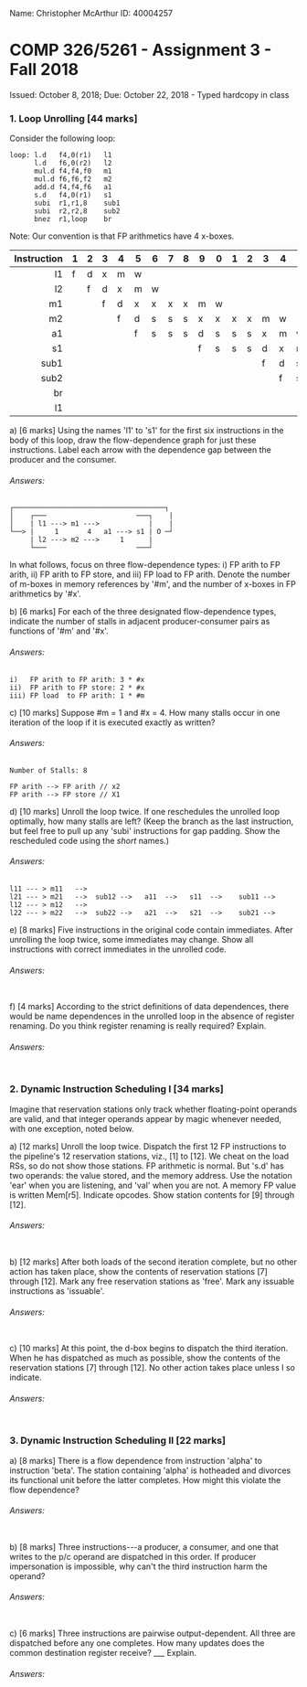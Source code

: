 Name: Christopher McArthur   ID: 40004257

# COMP 326/5261 - Assignment 3 - Fall 2018

Issued: October 8, 2018; Due: October 22, 2018 - Typed hardcopy in class

### 1. Loop Unrolling [44 marks]
Consider the following loop:
```
loop: l.d   f4,0(r1)   l1  
      l.d   f6,0(r2)   l2  
      mul.d f4,f4,f0   m1  
      mul.d f6,f6,f2   m2  
      add.d f4,f4,f6   a1  
      s.d   f4,0(r1)   s1  
      subi  r1,r1,8    sub1
      subi  r2,r2,8    sub2
      bnez  r1,loop    br
```
Note: Our convention is that FP arithmetics have 4 x-boxes.

Instruction | 1 | 2 | 3 | 4 | 5 | 6 | 7 | 8 | 9 | 0 | 1 | 2 | 3 | 4 | 5 | 6 | 7 |`8`| 9 | 0 | 1 | 2 | 3
-----------:|---|---|---|---|---|---|---|---|---|---|---|---|---|---|---|---|---|---|---|---|---|---|---
l1          | f | d | x | m | w |   |   |   |   |   |   |   |   |   |   |   |   |   |   |   |   |   |
l2          |   | f | d | x | m | w |   |   |   |   |   |   |   |   |   |   |   |   |   |   |   |   |
m1          |   |   | f | d | x | x | x | x | m | w |   |   |   |   |   |   |   |   |   |   |   |   |
m2          |   |   |   | f | d | s | s | s | x | x | x | x | m | w |   |   |   |   |   |   |   |   |
a1          |   |   |   |   | f | s | s | s | d | s | s | s | x | m | w |   |   |   |   |   |   |   |
s1          |   |   |   |   |   |   |   |   | f | s | s | s | d | x | m | w |   |   |   |   |   |   |
sub1        |   |   |   |   |   |   |   |   |   |   |   |   | f | d | s | s | x | m | w |   |   |   |
sub2        |   |   |   |   |   |   |   |   |   |   |   |   |   | f | s | s | d | x | m | w |   |   |
br          |   |   |   |   |   |   |   |   |   |   |   |   |   |   |   |   | f |_d_| x | m | w |   |
l1          |   |   |   |   |   |   |   |   |   |   |   |   |   |   |   |   |   | f | f | d | x | m | w 

a) [6 marks] Using the names 'l1' to 's1' for the first six instructions
in the body of this loop, draw the flow-dependence graph for just these
instructions.  Label each arrow with the dependence gap between the
producer and the consumer.

###### Answers:
```
┌─────────────────────────────────────┐
│    ┌───                      ───┐    |
│    | l1 ---> m1 --->            |    |
└──> |     1       4   a1 ---> s1 | O ─┘
     | l2 ---> m2 --->     1      |
     └───                      ───┘  
```

In what follows, focus on three flow-dependence types: i) FP arith to
FP arith, ii) FP arith to FP store, and iii) FP load to FP arith.  Denote
the number of m-boxes in memory references by '#m', and the number of
x-boxes in FP arithmetics by '#x'.

b) [6 marks] For each of the three designated flow-dependence types,
indicate the number of stalls in adjacent producer-consumer pairs as
functions of '#m' and '#x'.

###### Answers:
```
i)   FP arith to FP arith: 3 * #x
ii)  FP arith to FP store: 2 * #x
iii) FP load  to FP arith: 1 * #m
```

c) [10 marks] Suppose #m = 1 and #x = 4.  How many stalls occur in one
iteration of the loop if it is executed exactly as written?

###### Answers:
```
Number of Stalls: 8 

FP arith --> FP arith // x2
FP arith --> FP store // X1
```

d) [10 marks] Unroll the loop twice.  If one reschedules the unrolled
loop optimally, how many stalls are left?  (Keep the branch as the last
instruction, but feel free to pull up any 'subi' instructions for gap
padding.  Show the rescheduled code using the _short_ names.)

###### Answers:
```
l11 --- > m11   -->
l21 --- > m21   -->  sub12 -->   a11  -->   s11  -->    sub11 -->
l12 --- > m12   -->
l22 --- > m22   -->  sub22 -->   a21  -->   s21  -->    sub21 -->
 ```

e) [8 marks] Five instructions in the original code contain immediates.
After unrolling the loop twice, some immediates may change.  Show all
instructions with correct immediates in the unrolled code.

###### Answers:
```

```

f) [4 marks] According to the strict definitions of data dependences,
there would be name dependences in the unrolled loop in the absence of
register renaming.  Do you think register renaming is really required?
Explain.

###### Answers:
```

```

### 2. Dynamic Instruction Scheduling I [34 marks]

Imagine that reservation stations only track whether floating-point operands
are valid, and that integer operands appear by magic whenever needed, with
one exception, noted below.

a) [12 marks] Unroll the loop twice.  Dispatch the first 12 FP instructions
to the pipeline's 12 reservation stations, viz., [1] to [12].  We cheat on
the load RSs, so do not show those stations.  FP arithmetic is normal.  But
's.d' has two operands: the value stored, and the memory address.  Use the
notation 'ear' when you are listening, and 'val' when you are not.  A memory
FP value is written Mem[r5].  Indicate opcodes.  Show station contents for
[9] through [12].

###### Answers:
```

```

b) [12 marks] After both loads of the second iteration complete, but no
other action has taken place, show the contents of reservation stations
[7] through [12].  Mark any free reservation stations as 'free'.  Mark any
issuable instructions as 'issuable'.

###### Answers:
```

```

c) [10 marks] At this point, the d-box begins to dispatch the third
iteration.  When he has dispatched as much as possible, show the contents
of the reservation stations [7] through [12].  No other action takes place
unless I so indicate.

###### Answers:
```

```

### 3. Dynamic Instruction Scheduling II [22 marks]

a) [8 marks] There is a flow dependence from instruction 'alpha' to
instruction 'beta'.  The station containing 'alpha' is hotheaded and
divorces its functional unit before the latter completes.  How might
this violate the flow dependence?

###### Answers:
```

```

b) [8 marks] Three instructions---a producer, a consumer, and one that
writes to the p/c operand are dispatched in this order.  If producer
impersonation is impossible, why can't the third instruction harm the
operand?

###### Answers:
```

```

c) [6 marks] Three instructions are pairwise output-dependent.  All three
are dispatched before any one completes.  How many updates does the common
destination register receive? ___ Explain.

###### Answers:
```

```
